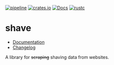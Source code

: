 [![pipeline](https://github.com/d-e-s-o/shave/actions/workflows/test.yml/badge.svg?branch=main)](https://github.com/d-e-s-o/shave/actions/workflows/test.yml)
[![crates.io](https://img.shields.io/crates/v/shave.svg)](https://crates.io/crates/shave)
[![Docs](https://docs.rs/shave/badge.svg)](https://docs.rs/shave)
[![rustc](https://img.shields.io/badge/rustc-1.63+-blue.svg)](https://blog.rust-lang.org/2022/08/11/Rust-1.63.0.html)

shave
=====

- [Documentation][docs-rs]
- [Changelog](CHANGELOG.md)

A library for ~~scraping~~ shaving data from websites.


[docs-rs]: https://docs.rs/shave
